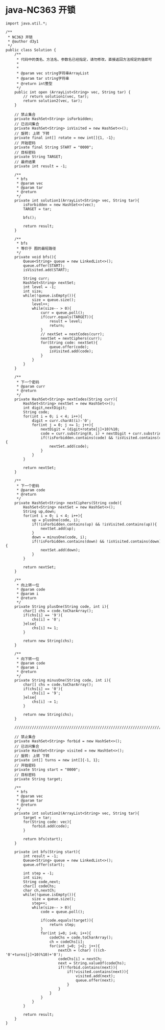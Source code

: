 # java-NC363 开锁


    import java.util.*;
    
    /**
     * NC363 开锁
     * @author d3y1
     */
    public class Solution {
        /**
         * 代码中的类名、方法名、参数名已经指定，请勿修改，直接返回方法规定的值即可
         *
         *
         * @param vec string字符串ArrayList
         * @param tar string字符串
         * @return int整型
         */
        public int open (ArrayList<String> vec, String tar) {
            // return solution1(vec, tar);
            return solution2(vec, tar);
        }
    
        // 禁止集合
        private HashSet<String> isForbidden;
        // 已访问集合
        private HashSet<String> isVisited = new HashSet<>();
        // 旋转: 上转 下转
        private final int[] rotate = new int[]{1, -1};
        // 开始密码
        private final String START = "0000";
        // 目标密码
        private String TARGET;
        // 最终结果
        private int result = -1;
        
        /**
         * bfs
         * @param vec
         * @param tar
         * @return
         */
        private int solution1(ArrayList<String> vec, String tar){
            isForbidden = new HashSet<>(vec);
            TARGET = tar;
    
            bfs();
    
            return result;
        }
    
        /**
         * bfs
         * 等价于 图的最短路径
         */
        private void bfs(){
            Queue<String> queue = new LinkedList<>();
            queue.offer(START);
            isVisited.add(START);
    
            String curr;
            HashSet<String> nextSet;
            int level = -1;
            int size;
            while(!queue.isEmpty()){
                size = queue.size();
                level++;
                while(size-- > 0){
                    curr = queue.poll();
                    if(curr.equals(TARGET)){
                        result = level;
                        return;
                    }
                    // nextSet = nextCodes(curr);
                    nextSet = nextCiphers(curr);
                    for(String code: nextSet){
                        queue.offer(code);
                        isVisited.add(code);
                    }
                }
            }
        }
    
        /**
         * 下一个密码
         * @param curr
         * @return
         */
        private HashSet<String> nextCodes(String curr){
            HashSet<String> nextSet = new HashSet<>();
            int digit,nextDigit;
            String code;
            for(int i = 0; i < 4; i++){
                digit = curr.charAt(i)-'0';
                for(int j = 0; j <= 1; j++){
                    nextDigit = (digit+rotate[j]+10)%10;
                    code = curr.substring(0, i) + nextDigit + curr.substring(i+1);
                    if(!isForbidden.contains(code) && !isVisited.contains(code)){
                        nextSet.add(code);
                    }
                }
            }
    
            return nextSet;
        }
    
        /**
         * 下一个密码
         * @param code
         * @return
         */
        private HashSet<String> nextCiphers(String code){
            HashSet<String> nextSet = new HashSet<>();
            String up,down;
            for(int i = 0; i < 4; i++){
                up = plusOne(code, i);
                if(!isForbidden.contains(up) && !isVisited.contains(up)){
                    nextSet.add(up);
                }
                down = minusOne(code, i);
                if(!isForbidden.contains(down) && !isVisited.contains(down)){
                    nextSet.add(down);
                }
            }
    
            return nextSet;
        }
    
        /**
         * 向上转一位
         * @param code
         * @param i
         * @return
         */
        private String plusOne(String code, int i){
            char[] chs = code.toCharArray();
            if(chs[i] == '9'){
                chs[i] = '0';
            }else{
                chs[i] += 1;
            }
    
            return new String(chs);
        }
    
        /**
         * 向下转一位
         * @param code
         * @param i
         * @return
         */
        private String minusOne(String code, int i){
            char[] chs = code.toCharArray();
            if(chs[i] == '0'){
                chs[i] = '9';
            }else{
                chs[i] -= 1;
            }
    
            return new String(chs);
        }
    
        //////////////////////////////////////////////////////////////////////////////////
    
        // 禁止集合
        private HashSet<String> forbid = new HashSet<>();
        // 已访问集合
        private HashSet<String> visited = new HashSet<>();
        // 旋转: 上转 下转
        private int[] turns = new int[]{-1, 1};
        // 开始密码
        private String start = "0000";
        // 目标密码
        private String target;
    
        /**
         * bfs
         * @param vec
         * @param tar
         * @return
         */
        private int solution2(ArrayList<String> vec, String tar){
            target = tar;
            for(String code: vec){
                forbid.add(code);
            }
    
            return bfs(start);
        }
    
        private int bfs(String start){
            int result = -1;
            Queue<String> queue = new LinkedList<>();
            queue.offer(start);
    
            int step = -1;
            int size;
            String code,next;
            char[] codeChs;
            char ch,nextCh;
            while(!queue.isEmpty()){
                size = queue.size();
                step++;
                while(size-- > 0){
                    code = queue.poll();
    
                    if(code.equals(target)){
                        return step;
                    }
                    for(int i=0; i<4; i++){
                        codeChs = code.toCharArray();
                        ch = codeChs[i];
                        for(int j=0; j<2; j++){
                            nextCh = (char) (((ch-'0'+turns[j]+10)%10)+'0');
                            codeChs[i] = nextCh;
                            next = String.valueOf(codeChs);
                            if(!forbid.contains(next)){
                                if(!visited.contains(next)){
                                    visited.add(next);
                                    queue.offer(next);
                                }
                            }
                        }
                    }
                }
            }
    
            return result;
        }
    }

  

